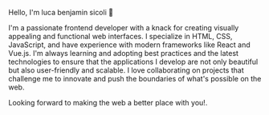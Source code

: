 Hello, I'm luca benjamin sicoli 👋

I'm a passionate frontend developer with a knack for creating visually appealing and functional web interfaces. I specialize in HTML, CSS, JavaScript, and have experience with modern frameworks like React and Vue.js. I'm always learning and adopting best practices and the latest technologies to ensure that the applications I develop are not only beautiful but also user-friendly and scalable. I love collaborating on projects that challenge me to innovate and push the boundaries of what's possible on the web.

Looking forward to making the web a better place with you!.
